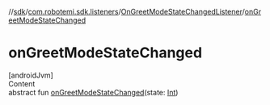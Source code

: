 //[sdk](../../../index.md)/[com.robotemi.sdk.listeners](../index.md)/[OnGreetModeStateChangedListener](index.md)/[onGreetModeStateChanged](on-greet-mode-state-changed.md)



# onGreetModeStateChanged  
[androidJvm]  
Content  
abstract fun [onGreetModeStateChanged](on-greet-mode-state-changed.md)(state: [Int](https://kotlinlang.org/api/latest/jvm/stdlib/kotlin/-int/index.html))  



